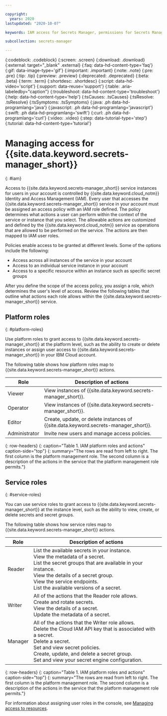 ```yaml
---

copyright:
  years: 2020
lastupdated: "2020-10-07"

keywords: IAM access for Secrets Manager, permissions for Secrets Manager, identity and access management for Secrets Manager, roles for Secrets Manager, actions for Secrets Manager, assigning access for Secrets Manager

subcollection: secrets-manager

---
```


{:codeblock: .codeblock}
{:screen: .screen}
{:download: .download}
{:external: target="_blank" .external}
{:faq: data-hd-content-type='faq'}
{:gif: data-image-type='gif'}
{:important: .important}
{:note: .note}
{:pre: .pre}
{:tip: .tip}
{:preview: .preview}
{:deprecated: .deprecated}
{:beta: .beta}
{:term: .term}
{:shortdesc: .shortdesc}
{:script: data-hd-video='script'}
{:support: data-reuse='support'}
{:table: .aria-labeledby="caption"}
{:troubleshoot: data-hd-content-type='troubleshoot'}
{:help: data-hd-content-type='help'}
{:tsCauses: .tsCauses}
{:tsResolve: .tsResolve}
{:tsSymptoms: .tsSymptoms}
{:java: .ph data-hd-programlang='java'}
{:javascript: .ph data-hd-programlang='javascript'}
{:swift: .ph data-hd-programlang='swift'}
{:curl: .ph data-hd-programlang='curl'}
{:video: .video}
{:step: data-tutorial-type='step'}
{:tutorial: data-hd-content-type='tutorial'}

# Managing access for {{site.data.keyword.secrets-manager_short}}
{: #iam}

Access to {{site.data.keyword.secrets-manager_short}} service instances for users in your account is controlled by {{site.data.keyword.cloud_notm}} Identity and Access Management (IAM). Every user that accesses the {{site.data.keyword.secrets-manager_short}} service in your account must be assigned an access policy with an IAM role defined. The policy determines what actions a user can perform within the context of the service or instance that you select. The allowable actions are customized and defined by the {{site.data.keyword.cloud_notm}} service as operations that are allowed to be performed on the service. The actions are then mapped to IAM user roles.

Policies enable access to be granted at different levels. Some of the options include the following: 

* Access across all instances of the service in your account
* Access to an individual service instance in your account
* Access to a specific resource within an instance such as specific secret groups

After you define the scope of the access policy, you assign a role, which determines the user's level of access. Review the following tables that outline what actions each role allows within the {{site.data.keyword.secrets-manager_short}} service.

## Platform roles
{: #platform-roles}

Use platform roles to grant access to {{site.data.keyword.secrets-manager_short}} at the platform level, such as the ability to create or delete instances or assign user access to {{site.data.keyword.secrets-manager_short}} in your IBM Cloud account.

The following table shows how platform roles map to {{site.data.keyword.secrets-manager_short}} actions.

| Role | Description of actions | 
|----------------|------------------------|
| Viewer         | View instances of {{site.data.keyword.secrets-manager_short}}. |
| Operator       | View instances of {{site.data.keyword.secrets-manager_short}}. |
| Editor         | Create, update, or delete instances of {{site.data.keyword.secrets-manager_short}}. | 
| Administrator  | Invite new users and manage access policies. |
{: row-headers}
{: caption="Table 1. IAM platform roles and actions" caption-side="top"}
{: summary="The rows are read from left to right. The first column is the platform management role. The second column is a description of the actions in the service that the platform management role permits."}

## Service roles
{: #service-roles}

You can use service roles to grant access to {{site.data.keyword.secrets-manager_short}} at the instance level, such as the ability to view, create, or delete secrets and secret groups. 

The following table shows how service roles map to {{site.data.keyword.secrets-manager_short}} actions.

| Role | Description of actions | 
|----------------|------------------------|
| Reader         | List the available secrets in your instance. <br> View the metadata of a secret. </br> List the secret groups that are available in your instance. </br>View the details of a secret group. </br> View the service endpoints. </br> List the available versions of a secret. |
| Writer         | All of the actions that the Reader role allows. </br> Create and rotate secrets. </br> View the details of a secret. </br> Update the metadata of a secret. </br> |
| Manager        | All of the actions that the Writer role allows. </br> Delete the Cloud IAM API key that is associated with a secret. </br> Delete a secret. </br> Set and view secret policies. </br> Create, update, and delete a secret group. </br> Set and view your secret engine configuration.| 
{: row-headers}
{: caption="Table 1. IAM platform roles and actions" caption-side="top"}
{: summary="The rows are read from left to right. The first column is the platform management role. The second column is a description of the actions in the service that the platform management role permits."}

For information about assigning user roles in the console, see [Managing access to resources](/docs/account?topic=account-assign-access-resources).


